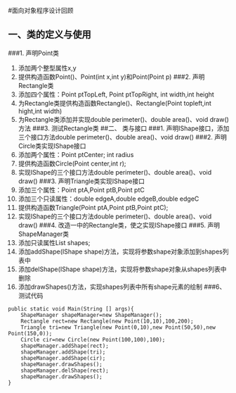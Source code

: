 #面向对象程序设计回顾
## 一、类的定义与使用
###1. 声明Point类
1)  添加两个整型属性x,y
2)  提供构造函数Point()、Point(int x,int y)和Point(Point p)
###2. 声明Rectangle类
1) 添加四个属性：Point ptTopLeft, Point ptTopRight, int width,int height
2) 为Rectangle类提供构造函数Rectangle()、Rectangle(Point topleft,int hight,int width)
3) 为Rectangle类添加并实现double perimeter()、double area()、void draw()方法
###3. 测试Rectangle类
##二、	类与接口
###1. 声明IShape接口，添加三个接口方法double perimeter()、double area()、void draw()
###2. 声明Circle类实现IShape接口
1)	添加两个属性：Point ptCenter; int radius
2)	提供构造函数Circle(Point center,int r);
3)	实现IShape的三个接口方法double perimeter()、double area()、void draw()
###3. 声明Triangle类实现IShape接口
1)	添加三个属性：Point ptA,Point ptB,Point ptC
2)	添加三个只读属性：double edgeA,double edgeB,double edgeC
3)	提供构造函数Triangle(Point ptA,Point ptB,Point ptC);
4)	实现IShape的三个接口方法double perimeter()、double area()、void draw()
###4. 改造一中的Rectangle类，使之实现IShape接口
###5. 声明ShapeManager类
1)	添加只读属性List<IShape> shapes;
2)	添加addShape(IShape shape)方法，实现将参数shape对象添加到shapes列表中
3)  添加delShape(IShape shape)方法，实现将参数shape对象从shapes列表中删除
4)	添加drawShapes()方法，实现shapes列表中所有shape元素的绘制
###6、	测试代码
```
public static void Main(String [] args){
	ShapeManager shapeManager=new ShapeManager();
	Rectangle rect=new Rectangle(new Point(10,10),100,200);
	Triangle tri=new Triangle(new Point(0,10),new Point(50,50),new Point(150,0));
	Circle cir=new Circle(new Point(100,100),100);
	shapeManager.addShape(rect);
	shapeManager.addShape(tri);
	shapeManager.addShape(cir);
	shapeManager.drawShapes();
	shapeManager.delShape(rect);
	shapeManager.drawShapes();
}

```
